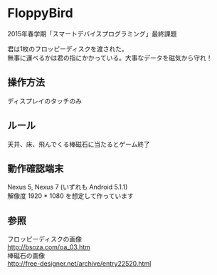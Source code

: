 # FloppyBird  
2015年春学期「スマートデバイスプログラミング」最終課題  

君は1枚のフロッピーディスクを渡された。  
無事に運べるかは君の指にかかっている。大事なデータを磁気から守れ！  


## 操作方法  
ディスプレイのタッチのみ  
## ルール  
天井、床、飛んでくる棒磁石に当たるとゲーム終了  
## 動作確認端末  
Nexus 5, Nexus 7 (いずれも Android 5.1.1)  
解像度 1920 * 1080 を想定して作っています  

## 参照  
フロッピーディスクの画像  
http://bsoza.com/oa_03.htm  
棒磁石の画像  
http://free-designer.net/archive/entry22520.html  
